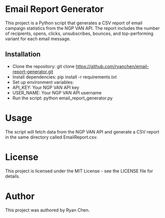 # **Email Report Generator**
This project is a Python script that generates a CSV report of email campaign statistics from the NGP VAN API. The report includes the number of recipients, opens, clicks, unsubscribes, bounces, and top-performing variant for each email message.

## **Installation**
* Clone the repository: git clone https://github.com/ryanchen/email-report-generator.git
* Install dependencies: pip install -r requirements.txt
* Set up environment variables:
* API_KEY: Your NGP VAN API key
* USER_NAME: Your NGP VAN API username
* Run the script: python email_report_generator.py

# **Usage**
The script will fetch data from the NGP VAN API and generate a CSV report in the same directory called EmailReport.csv.

# **License**
This project is licensed under the MIT License - see the LICENSE file for details.

# **Author**
This project was authored by Ryan Chen.
